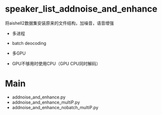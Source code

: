 # speaker_list_addnoise_and_enhance
将aishell2数据集安装原来的文件结构，加噪音，语音增强

- 多进程

- batch deocoding

- 多GPU

- GPU不够用时使用CPU（GPU CPU同时解码）

# Main

- addnoise_and_enhance.py
- addnoise_and_enhance_multiP.py
- addnoise_and_enhance_nobatch_multiP.py
